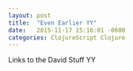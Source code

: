 ```yaml
---
layout: post
title:  "Even Earlier YY"
date:   2015-11-17 15:16:01 -0600
categories: ClojureScript Clojure
---
```


Links to the David Stuff YY

